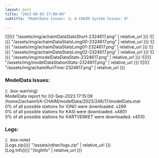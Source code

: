 ```yaml
---
layout: post
title: "2023-09-03 17:00:00"
subtitle: "ModelData Issues: 3; A-CHAIM System Issues: 0"

---
```


![]({{ "/assets/img/achaimDataStatsShort-2324617.png" | relative_url }})
![]({{ "/assets/img/achaimDataStatsLong00-2324617.png" | relative_url }})
![]({{ "/assets/img/achaimDataStatsLong01-2324617.png" | relative_url }})
![]({{ "/assets/img/achaimDataStatsLong02-2324617.png" | relative_url }})
![]({{ "/assets/img/modelDataDataStats-2324617.png" | relative_url }})
![]({{ "/assets/img/modelDataStationStats-2324617.png" | relative_url }})
![]({{ "/assets/img/achaimRunTime-2324617.png" | relative_url }})


### ModelData Issues:  
  
{: .box-warning}  
 ModelData report for 03-Sep-2023 17:15:09   
 /home2/achaim1/A-CHAIM/modelData/2023/246/17/modelData.mat   
 0% of all possible stations for IONO were downloaded. x289   
 0% of all possible stations for KASI were downloaded. x4801   
 0% of all possible stations for KARTVERKET were downloaded. x4510   
  


### Logs:  
  
{: .box-note}  
[Logs.zip]({{ "/assets/other/logs.zip" | relative_url }})  
[Log Info]({{ "/logInfo" | relative_url }})  
